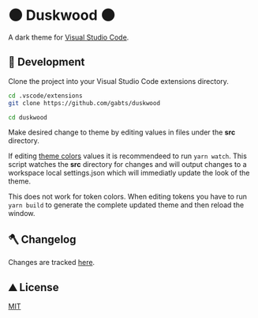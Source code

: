 # 🌑 Duskwood 🌑

A dark theme for [Visual Studio Code](http://code.visualstudio.com).

## 🌲 Development

Clone the project into your Visual Studio Code extensions directory.

```sh
cd .vscode/extensions
git clone https://github.com/gabts/duskwood

cd duskwood
```

Make desired change to theme by editing values in files under the **src** directory.

If editing [theme colors](https://code.visualstudio.com/api/references/theme-color) values it is recommendeed to run `yarn watch`. This script watches the **src** directory for changes and will output changes to a workspace local settings.json which will immediatly update the look of the theme.

This does not work for token colors. When editing tokens you have to run `yarn build` to generate the complete updated theme and then reload the window.

## 🪓 Changelog

Changes are tracked [here](./CHANGELOG).

## ⛰️ License

[MIT](./LICENSE)
